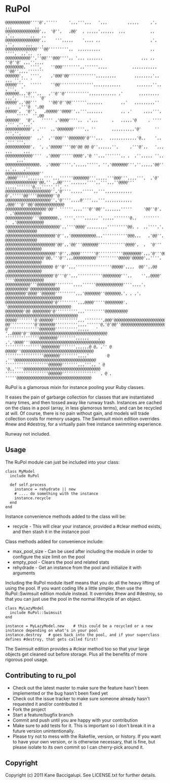 RuPol
=======

    @@@@@@@@@@@''''@','''''     ',,,''',,,   ',,,         ,,,,,     ,',   ,,,          ,,  
    @@@@@@@@@@@@@@@',,  '@'',   ,@@'  , ,,,,,',,,,,,  ,,,           ,,   ,',,       ,,   ,,
    @@@@@@@@@@@@@@@',,    ''',,,,,    ',,,, ,,                      ,',   ,'',     ,,,    ,
    @@@@@@@@@@@@@@'''@@''''''''',,  ,,,,,,,,,,                      ,,     '''',  ,,',,  ,,
    @@@@@@@@@@@'',''@@'''@@@'''',, ',,, ,,,,,,,                 ,,, ,,    ''@''@' ,,,'',,,,
    @@@@@@@@,  '''',    ''@@@'''''''',,'''''',,,,           ,,,,,,,,,,,   ''@@'',,,,'''''''
    @@@@@@',   '''',    ,'@@@'@@'''''''''''',,,,,,,,,        ,,,,,,,,',,       ,,, '',''' '
    @@@@@''',  '''''    ''@@''''''''''''''',,,,,,,,,,,,       ,,,,,,,'',,         ,''',  ' 
    @@@@@@,,,'@''',,   ,''@''@''''''''''',,,,,,,,,,,, ,'       ,,,,,,,,, ,,,',   '''''  '@'
    @@@@@',,'@@'''     ''@@'@''@@''''''',,,,,,,        ,,'   ,,,,,,,,,''  ,,    ,'''@  ',@@
    @@@@@',  '@'',   ,@@@@@''@@@@'',,''',,,,,,,        ,, ,'     ,,,,''', ,    '''''  '',@@
    @@@@@@'  '@',   ''''' ,'@@@@'''',,  ,',,,      ,   ,,,,,'@     , ''''      ,''' ,'',,,'
    @@@@@@@@@@@', ,'''  ,,'@@@@@@@''''',, ''       ,,,,,,,,,,'@'      ''     ''','',       
    @@@@@@@@@@@'  ,,'  ,''@@@'''@@@@@@@'@''',,,   ,,,,,,,,,,,,'@,,    ',, ,''' ''',        
    @@@@@@@@@@@',  ', ,'@@@@@''''@@'@@ @@ @'',,,,,,'',     ,'''@',,   ',,,      ,,,     ,,,
    @@@@@@@@@@@@''''  ,'@@@@''''''@@@@','@ '',,,''''''',, ,  ,'',,,,, '',,        '    ,,,'
    @@@@@@@@@@@@@@@,  ,'@@@@''''',',,,,,''''', '','@@@@@@@''','',,,,,'@@''      ,,',,   ,''
    @@@@@@@@@@@@@@@''  ,@@@@''''',,,,,,,'''',,,''''''@@@@@@@''',,,,,'''@@@''',,,,''',  ,'@'
    @@@@@@@@@@@@@@'@@,'' ,,@@'''',,,,,,,'''',,''',,,''@@@@'''  ,,,,,'''''''@,,,''''','', ''
    @@@@@@@@@@@@@@@@@@@@'','@'''',,,,,''''',,''',,,,,,,,,,,,       @','''''@@''''@@@@@@@''@
    @@@@@@@@@@@@@@@@@@@@'','@'''',,,,@'''',,,''',,,,,,,,,,,,     ,@@@'''@''@@'@@@@@@@@@@@@@
    @@@@@@@@@@@@@@@@@@'@@'' '''''',,,,'''@''@@'',,,,,,,'''''     '@@''@',  ' ,'@@@@@@@@@@@@
    @@@@@@@@@@@@'''@@@@@@@@,, '''','''',,,,,,'',,,,,'''''''@,,   '''''''  '  ,'@@@@@@@@@@@@
    @@@@@@@@@@@@@@@@@@@@@@@@',,''''@@@@',,,,,,,,,'''''''''@@, ,  ,,'''',',   '@@@@@@@@@@@@@
    @@@@@@@@@@@@@@@@@@@@@@'@'',,'@@@@@@@@@@@,,,'''''''''''@@@,,,   ,'@@'',   @@@@@@@@@@@@@@
    @@@@@@@@@@@@@@@@@@@@@@'@@',,'@@'''@@@@@@@''''''''''''@@@@',  ,  '@'''  @@@@@@@@@@@@@@@@
    @@@@@@@@@@@@@@@@@@@@@@''@'',,@@@@'''''''@'''''''''''@@@@@@@@',,,'@'''@@@@@@@@@@@@@@@@@@
    @@@@@@@@@@@@@@@@@'@@,'''@'',,,@@@@@@@@@@''''''''''@@@@@'@@@@@',,'''',  @@@@@@@@@@@@@@@@
    @@@@@@@@@@@@@@@@@@@@@ @''@'',,,''''''''''''''''@@@@@',,,,  @@'',,@@    ,@@@@@@@@@@@@@@@
    @@@@@@@@@@@@@@@@@@@@@'@'''@'',,,'''''''''''@@@@@@@@''',,    '',,@@@@' ''''@@@@@@@@@@@@@
    @@@@@@@@@@@'''@@@@@@@@'''''''',,,,''''''@@@@@@@@@@@@'''',,,,', @@@@@@@@@@'@@@@@@@@@@@@@
    @@@@@@@@@'@@@@''@@@@@@''''''''',,,'@@@@@@@''@@@@@@@,', , ,',  @@@@@@@@@@@@@@@@@@@@@@@@@
    @@@@@@@@@@@@@@@@@@@@@'@''''''''',,,@@@@'''''@@@@@@@@',    '@@@@@@@@@@@@@@@@@@@@@@@@@@@@
    @@@@@@@@'@@ @@@@@@@@'@'''''''''',,,'''''''''@@@@@@@@@@ @@@@@@@@@@@@@@@@@@@@@@@@@@@@@@@@
    @@@@@''''''''@'@@@@@@''''''''''',,,'''''''',@@@'@@@@@@@@@@@@@@@@@@@@@@@@@@@@@@@@@@@@@@@
    @@'''''''''''@'@@@@@@@'''''''''',,,,''''''@,'@'@@''@@@@@@@@@@@@@@@@@@@@@@@@@@@@@@@@@@@@
    @''''''''''''''@@@@@@@'''''''''',,,,,   ' ',,@@@@'@''@@@@@@@@@@@@@@@@@@@@@@@@@@@@@@@@@@
    '''''''''''''''@@@@@@@@'''''''',,,,,,    , ,','@@@@'''@@@@@@@@@@@@@@@@@@@@@@@@@@@@@@@@@
    ''''''''''''''''@@@@@@@@''''''',,,,,,@ @, ,'' @ @@@@@''@@@@@@@@@@@@@@@@@@@@@@@@@@@@@@@@
    '''''''''''''''''@@@@@@@'''''''',,,,'        @ ,'''@@@@@@@@@@@@@@@@@@@@@@@@@@@@@@@@@@@@
    '''''''''''''''''''@@@@@@''''''',,,''',, ' @ '@,,''''@@@@@@@@@@@@@@@@@@@@@@@@@@@@@@@@@@
    '''''''''''''''''''@@@@@@'''''''''''''''  , @ ,  '''''@@@@@@@@@@@@@@@@@@@@@@@@@@@@@@@@@
    
RuPol is a glamorous mixin for instance pooling your Ruby classes. 

It eases the pain of garbarge collection for classes that are instantiated many times, and then tossed away like runway trash. Instances are cached on the class in a pool (array, in less glamorous terms), and can be recycled at will. Of course, there is no pain without gain, and models will trade collection costs for memory usages. The Swimsuit mixin edition overrides #new and #destroy, for a virtually pain free instance swimming experience.
  
Runway not included.

Usage
--------

The RuPol module can just be included into your class:

    class MyModel 
      include RuPol
    
      def self.process
        instance = rehydrate || new
        # .... do something with the instance
        instance.recycle
      end
    end

Instance convenience methods added to the class will be:

* recycle - This will clear your instance, provided a #clear method exists, and then stash it in the instance pool

Class methods added for convenience include:

* max&#95;pool_size - Can be used after including the module in order to configure the size limit on the pool
* empty_pool - Clears the pool and related stats
* rehydrade - Get an instance from the pool and initialize it with arguments

Including the RuPol module itself means that you do all the heavy lifting of using the pool. If you want coding life a little simpler, then use the RuPol::Swimsuit edition module instead. It overrides #new and #destroy, so that you can just use the pool in the normal lifecycle of an object.

    class MyLazyModel
      include RuPol::Swimsuit
    end
    
    instance = MyLazyModel.new    # this could be a recycled or a new instance depending on what's in your pool
    instance.destroy   # goes back into the pool, and if your superclass defines #destroy, that gets called first!

The Swimsuit edition provides a #clear method too so that your large objects get cleaned out before storage. Plus all the benefits of more rigorous pool usage.

Contributing to ru_pol
--------
 
* Check out the latest master to make sure the feature hasn't been implemented or the bug hasn't been fixed yet
* Check out the issue tracker to make sure someone already hasn't requested it and/or contributed it
* Fork the project
* Start a feature/bugfix branch
* Commit and push until you are happy with your contribution
* Make sure to add tests for it. This is important so I don't break it in a future version unintentionally.
* Please try not to mess with the Rakefile, version, or history. If you want to have your own version, or is otherwise necessary, that is fine, but please isolate to its own commit so I can cherry-pick around it.

Copyright
--------

Copyright (c) 2011 Kane Baccigalupi. See LICENSE.txt for
further details.

